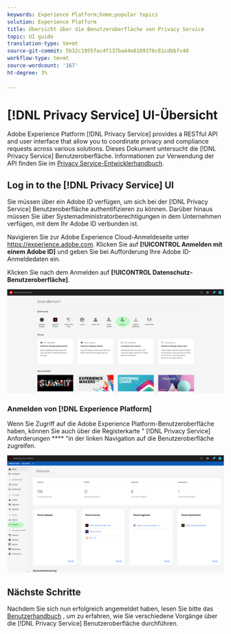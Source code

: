 ```yaml
---
keywords: Experience Platform;home;popular topics
solution: Experience Platform
title: Übersicht über die Benutzeroberfläche von Privacy Service
topic: UI guide
translation-type: tm+mt
source-git-commit: 5b32c1955fac4f137ba44e8189376c81cdbbfc40
workflow-type: tm+mt
source-wordcount: '167'
ht-degree: 3%

---
```



# [!DNL Privacy Service] UI-Übersicht

Adobe Experience Platform [!DNL Privacy Service] provides a RESTful API and user interface that allow you to coordinate privacy and compliance requests across various solutions. Dieses Dokument untersucht die [!DNL Privacy Service] Benutzeroberfläche. Informationen zur Verwendung der API finden Sie im [Privacy Service-Entwicklerhandbuch](../api/getting-started.md).

## Log in to the [!DNL Privacy Service] UI

Sie müssen über ein Adobe ID verfügen, um sich bei der [!DNL Privacy Service] Benutzeroberfläche authentifizieren zu können. Darüber hinaus müssen Sie über Systemadministratorberechtigungen in dem Unternehmen verfügen, mit dem Ihr Adobe ID verbunden ist.

Navigieren Sie zur Adobe Experience Cloud-Anmeldeseite unter https://experience.adobe.com. Klicken Sie auf **[!UICONTROL Anmelden mit einem Adobe ID]** und geben Sie bei Aufforderung Ihre Adobe ID-Anmeldedaten ein.

Klicken Sie nach dem Anmelden auf **[!UICONTROL Datenschutz-Benutzeroberfläche]**.

![](../images/ui-overview/quick-access.png)

### Anmelden von [!DNL Experience Platform]

Wenn Sie Zugriff auf die Adobe Experience Platform-Benutzeroberfläche haben, können Sie auch über die Registerkarte &quot; [!DNL Privacy Service] Anforderungen **** &quot;in der linken Navigation auf die Benutzeroberfläche zugreifen.

![](../images/ui-overview/platform.png)

## Nächste Schritte

Nachdem Sie sich nun erfolgreich angemeldet haben, lesen Sie bitte das [Benutzerhandbuch](user-guide.md) , um zu erfahren, wie Sie verschiedene Vorgänge über die [!DNL Privacy Service] Benutzeroberfläche durchführen.